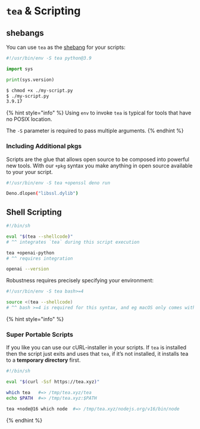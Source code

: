 # `tea` & Scripting

## shebangs

You can use `tea` as the [shebang] for your scripts:

```python
#!/usr/bin/env -S tea python@3.9

import sys

print(sys.version)
```

```sh
$ chmod +x ./my-script.py
$ ./my-script.py
3.9.17
```

{% hint style="info" %}
Using `env` to invoke `tea` is typical for tools that have no POSIX location.

The `-S` parameter is required to pass multiple arguments.
{% endhint %}


### Including Additional pkgs

Scripts are the glue that allows open source to be composed into powerful new
tools. With our `+pkg` syntax you make anything in open source available to
your your script.

```sh
#!/usr/bin/env -S tea +openssl deno run

Deno.dlopen("libssl.dylib")
```

## Shell Scripting

```sh
#!/bin/sh

eval "$(tea --shellcode)"
# ^^ integrates `tea` during this script execution

tea +openai-python
# ^^ requires integration

openai --version
```

Robustness requires precisely specifying your environment:

```sh
#!/usr/bin/env -S tea bash>=4

source <(tea --shellcode)
# ^^ bash >=4 is required for this syntax, and eg macOS only comes with bash 3
```

{% hint style="info" %}

### Super Portable Scripts

If you like you can use our cURL-installer in your scripts. If `tea` is
installed then the script just exits and uses that `tea`, if it’s not
installed, it installs tea to a **temporary directory** first.

```sh
#!/bin/sh

eval "$(curl -Ssf https://tea.xyz)"

which tea   #=> /tmp/tea.xyz/tea
echo $PATH  #=> /tmp/tea.xyz:$PATH

tea +node@16 which node  #=> /tmp/tea.xyz/nodejs.org/v16/bin/node
```

{% endhint %}


[shebang]: https://en.wikipedia.org/wiki/Shebang_(Unix)
